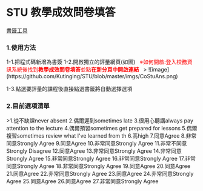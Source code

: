 # STU 教學成效問卷填答
[書籤工具](https://github.com/Kutinging/STU/blob/master/%E6%95%99%E5%AD%B8%E6%88%90%E6%95%88%E5%95%8F%E5%8D%B7%E5%A1%AB%E7%AD%94/JavaScript.txt "前往複製")
<h3>1.使用方法</h3>
1-1.把程式碼新增為書簽  
1-2.開啟獨立的評量網頁(如圖)  
<font color="red">※如何開啟:登入校務資訊系統後找到<strong>教學成效問卷填答</strong>並點<strong>在新分頁中開啟連結</strong></font>  
> ![image](https://github.com/Kutinging/STU/blob/master/imgs/CoStuAns.png)  <br/>

1-3.點選要評量的課程後直接點選書籤將自動選擇選項  
<h3>2.目前選項清單</h3>  
>1.從不缺課never absent  
2.偶爾遲到sometimes late  
3.很用心聽講always pay attention to the lecture  
4.偶爾預習sometimes get prepared for lessons  
5.偶爾複習sometimes review what I've learned from th  
6.高high  
7.同意Agree  
8.非常同意Strongly Agree  
9.同意Agree  
10.非常同意Strongly Agree  
11.非常不同意Strongly Disagree  
12.同意Agree  
13.非常同意Strongly Agree  
14.非常同意Strongly Agree  
15.非常同意Strongly Agree  
16.非常同意Strongly Agree  
17.非常同意Strongly Agree  
18.非常同意Strongly Agree  
19.同意Agree  
20.同意Agree  
21.同意Agree  
22.非常同意Strongly Agree  
23.同意Agree  
24.非常同意Strongly Agree  
25.同意Agree  
26.同意Agree  
27.非常同意Strongly Agree  
